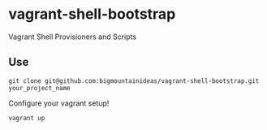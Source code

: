 vagrant-shell-bootstrap
=======================

Vagrant Shell Provisioners and Scripts


## Use

`git clone git@github.com:bigmountainideas/vagrant-shell-bootstrap.git your_project_name`

Configure your vagrant setup!

`vagrant up`
